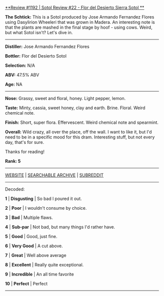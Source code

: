 
[**Review #1192 | Sotol Review #22 - Flor del Desierto Sierra Sotol **]( https://t8ke.review/review-1192-flor-del-desierto-sierra-sotol/)

**The Schtick:** This is a Sotol produced by Jose Armando Fernandez Flores using Dasylirion Wheeleri that was grown in Madera. An interesting note is that the plants are mashed in the final stage by hoof - using cows. Weird, but what Sotol isn't? Let's dive in. 

-----

**Distiller:** Jose Armando Fernandez Flores

**Bottler:** Flor del Desierto Sotol

**Selection:** N/A

**ABV:** 47.5% ABV

**Age:** NA 

-----

**Nose:**  Grassy, sweet and floral, honey. Light pepper, lemon. 

**Taste:** Minty, cassia, sweet honey, clay and earth. Brine. Floral. Weird chemical note. 

**Finish:** Short, super flora. Effervescent. Weird chemical note and spearmint. 

**Overall:** Wild crazy, all over the place, off the wall. I want to like it, but I'd need to be in a specific mood for this dram. Interesting stuff, but not every day, that's for sure. 

Thanks for reading!

**Rank: 5**



-----

[WEBSITE](https://t8ke.review) | [SEARCHABLE ARCHIVE](https://t8ke.review/review-archive/) | [SUBREDDIT](https://reddit.com/r/t8kereviews)

-----

Decoded:

**1** | **Disgusting** | So bad I poured it out.

**2** | **Poor** | I wouldn't consume by choice.

**3** | **Bad** | Multiple flaws.

**4** | **Sub-par** | Not bad, but many things I'd rather have.

**5** | **Good** | Good, just fine.

**6** | **Very Good** | A cut above.

**7** | **Great** | Well above average

**8** | **Excellent** | Really quite exceptional.

**9** | **Incredible** | An all time favorite

**10** | **Perfect** | Perfect

----

